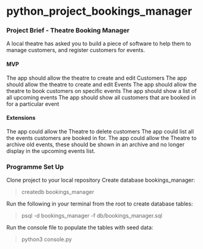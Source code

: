 # python_project_bookings_manager

### Project Brief - Theatre Booking Manager

A local theatre has asked you to build a piece of software to help them to manage customers, and register customers for events.

#### MVP

The app should allow the theatre to create and edit Customers
The app should allow the theatre to create and edit Events
The app should allow the theatre to book customers on specific events
The app should show a list of all upcoming events
The app should show all customers that are booked in for a particular event

#### Extensions

The app could allow the Theatre to delete customers
The app could list all the events customers are booked in for.
The app could allow the Theatre to archive old events, these should be shown in an archive and no longer display in the upcoming events list.

### Programme Set Up

Clone project to your local repository
Create database bookings_manager:
>createdb bookings_manager

Run the following in your terminal from the root to create database tables:
>psql -d bookings_manager -f db/bookings_manager.sql

Run the console file to populate the tables with seed data:
>python3 console.py
